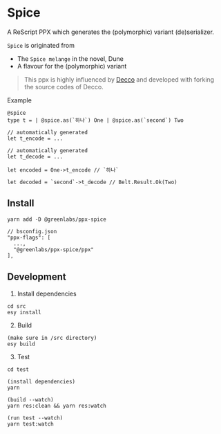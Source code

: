 # Spice

A ReScript PPX which generates the (polymorphic) variant (de)serializer.

`Spice` is originated from
* The `Spice melange` in the novel, Dune
* A flavour for the (polymorphic) variant

> This ppx is highly influenced by [Decco](https://github.com/reasonml-labs/decco) and developed with forking the source codes of Decco.

Example
```rescript
@spice
type t = | @spice.as(`하나`) One | @spice.as(`second`) Two

// automatically generated
let t_encode = ...

// automatically generated
let t_decode = ...

let encoded = One->t_encode // `하나`

let decoded = `second`->t_decode // Belt.Result.Ok(Two)
```

## Install

```
yarn add -D @greenlabs/ppx-spice
```

```
// bsconfig.json
"ppx-flags": [
  ...,
  "@greenlabs/ppx-spice/ppx"
],
```

## Development

1. Install dependencies

```
cd src
esy install
```

2. Build

```
(make sure in /src directory)
esy build
```

3. Test

```
cd test

(install dependencies)
yarn

(build --watch)
yarn res:clean && yarn res:watch

(run test --watch)
yarn test:watch
```
